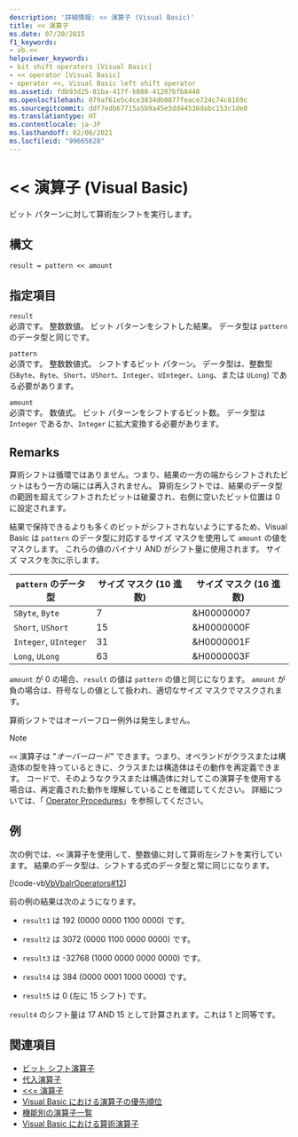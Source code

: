 ```yaml
---
description: '詳細情報: << 演算子 (Visual Basic)'
title: << 演算子
ms.date: 07/20/2015
f1_keywords:
- vb.<<
helpviewer_keywords:
- bit shift operators [Visual Basic]
- << operator [Visual Basic]
- operator <<, Visual Basic left shift operator
ms.assetid: fdb93d25-81ba-417f-b808-41207bfb8440
ms.openlocfilehash: 079af61e5c4ce3834db0877feace724c74c8169c
ms.sourcegitcommit: ddf7edb67715a5b9a45e3dd44536dabc153c1de0
ms.translationtype: HT
ms.contentlocale: ja-JP
ms.lasthandoff: 02/06/2021
ms.locfileid: "99665628"
---
```

# <a name="-operator-visual-basic"></a>\<\< 演算子 (Visual Basic)

ビット パターンに対して算術左シフトを実行します。  
  
## <a name="syntax"></a>構文  
  
```vb  
result = pattern << amount  
```  
  
## <a name="parts"></a>指定項目  

 `result`  
 必須です。 整数数値。 ビット パターンをシフトした結果。 データ型は `pattern` のデータ型と同じです。  
  
 `pattern`  
 必須です。 整数数値式。 シフトするビット パターン。 データ型は、整数型 (`SByte`、`Byte`、`Short`、`UShort`、`Integer`、`UInteger`、`Long`、または `ULong`) である必要があります。  
  
 `amount`  
 必須です。 数値式。 ビット パターンをシフトするビット数。 データ型は `Integer` であるか、`Integer` に拡大変換する必要があります。  
  
## <a name="remarks"></a>Remarks  

 算術シフトは循環ではありません。つまり、結果の一方の端からシフトされたビットはもう一方の端には再入されません。 算術左シフトでは、結果のデータ型の範囲を超えてシフトされたビットは破棄され、右側に空いたビット位置は 0 に設定されます。  
  
 結果で保持できるよりも多くのビットがシフトされないようにするため、Visual Basic は `pattern` のデータ型に対応するサイズ マスクを使用して `amount` の値をマスクします。 これらの値のバイナリ AND がシフト量に使用されます。 サイズ マスクを次に示します。  
  
|`pattern` のデータ型|サイズ マスク (10 進数)|サイズ マスク (16 進数)|  
|----------------------------|---------------------------|-------------------------------|  
|`SByte`, `Byte`|7|&H00000007|  
|`Short`, `UShort`|15|&H0000000F|  
|`Integer`, `UInteger`|31|&H0000001F|  
|`Long`, `ULong`|63|&H0000003F|  
  
 `amount` が 0 の場合、`result` の値は `pattern` の値と同じになります。 `amount` が負の場合は、符号なしの値として扱われ、適切なサイズ マスクでマスクされます。  
  
 算術シフトではオーバーフロー例外は発生しません。  
  
> [!NOTE]
> `<<` 演算子は "*オーバーロード*" できます。つまり、オペランドがクラスまたは構造体の型を持っているときに、クラスまたは構造体はその動作を再定義できます。 コードで、そのようなクラスまたは構造体に対してこの演算子を使用する場合は、再定義された動作を理解していることを確認してください。 詳細については、「 [Operator Procedures](../../programming-guide/language-features/procedures/operator-procedures.md)」を参照してください。  
  
## <a name="example"></a>例  

 次の例では、`<<` 演算子を使用して、整数値に対して算術左シフトを実行しています。 結果のデータ型は、シフトする式のデータ型と常に同じになります。  
  
 [!code-vb[VbVbalrOperators#12](~/samples/snippets/visualbasic/VS_Snippets_VBCSharp/VbVbalrOperators/VB/Class1.vb#12)]  
  
 前の例の結果は次のようになります。  
  
- `result1` は 192 (0000 0000 1100 0000) です。  
  
- `result2` は 3072 (0000 1100 0000 0000) です。  
  
- `result3` は -32768 (1000 0000 0000 0000) です。  
  
- `result4` は 384 (0000 0001 1000 0000) です。  
  
- `result5` は 0 (左に 15 シフト) です。  
  
 `result4` のシフト量は 17 AND 15 として計算されます。これは 1 と同等です。  
  
## <a name="see-also"></a>関連項目

- [ビット シフト演算子](bit-shift-operators.md)
- [代入演算子](assignment-operators.md)
- [<<= 演算子](left-shift-assignment-operator.md)
- [Visual Basic における演算子の優先順位](operator-precedence.md)
- [機能別の演算子一覧](operators-listed-by-functionality.md)
- [Visual Basic における算術演算子](../../programming-guide/language-features/operators-and-expressions/arithmetic-operators.md)
